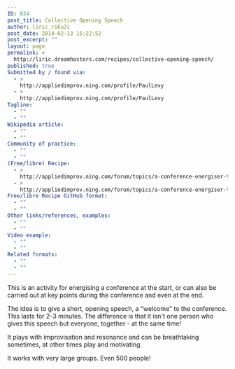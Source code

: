 ```yaml
---
ID: 834
post_title: Collective Opening Speech
author: liric_ri6u3i
post_date: 2014-02-13 15:22:52
post_excerpt: ""
layout: page
permalink: >
  http://liric.dreamhosters.com/recipes/collective-opening-speech/
published: true
Submitted by / found via:
  - >
    http://appliedimprov.ning.com/profile/PaulLevy
  - >
    http://appliedimprov.ning.com/profile/PaulLevy
Tagline:
  - ""
  - ""
Wikipedia article:
  - ""
  - ""
Community of practice:
  - ""
  - ""
(Free/libre) Recipe:
  - >
    http://appliedimprov.ning.com/forum/topics/a-conference-energiser-the-collective-opening-speech
  - >
    http://appliedimprov.ning.com/forum/topics/a-conference-energiser-the-collective-opening-speech
Free/libre Recipe GitHub format:
  - ""
  - ""
Other links/references, examples:
  - ""
  - ""
Video example:
  - ""
  - ""
Related formats:
  - ""
  - ""
---
```

This is an activity for energising a conference at the start, or can also be carried out at key points during the conference and even at the end.

The idea is to give a short, opening speech, a "welcome" to the conference. This lasts for 2-3 minutes. The difference is that it isn't one person who gives this speech but everyone, together - at the same time!

It plays with improvisation and resonance and can be breathtaking sometimes, at other times play and motivating.

It works with very large groups. Even 500 people!
